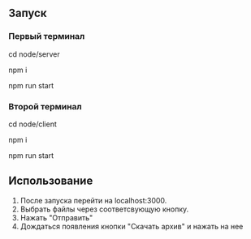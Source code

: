 ## Запуск

### Первый терминал

cd node/server

npm i

npm run start

### Второй терминал

cd node/client

npm i

npm run start

## Использование

1. После запуска перейти на localhost:3000.
2. Выбрать файлы через соответсвующую кнопку.
3. Нажать "Отправить"
4. Дождаться появления кнопки "Скачать архив" и нажать на нее